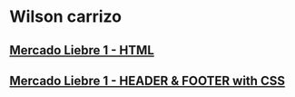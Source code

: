 # Wilson carrizo 
## [Mercado Liebre 1 - HTML](https://github.com/Wilsonc7/mercadoLiebre/tree/estructuraHtml)
## [Mercado Liebre 1 - HEADER & FOOTER with CSS](https://github.com/Wilsonc7/mercadoLiebre/tree/estilosFooter)
